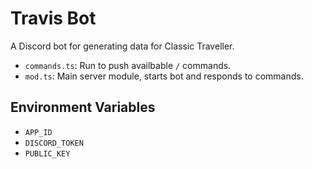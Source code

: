 # Travis Bot

A Discord bot for generating data for Classic Traveller.

- `commands.ts`: Run to push availbable `/` commands.
- `mod.ts`: Main server module, starts bot and responds to commands.

## Environment Variables

- `APP_ID`
- `DISCORD_TOKEN`
- `PUBLIC_KEY`
